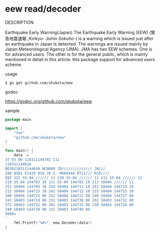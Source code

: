eew read/decoder
===================

DESCRIPTION

Earthquake Early Warning(Japan)
The Earthquake Early Warning (EEW) (緊急地震速報 ,Kinkyu- Jishin Sokuho-) is a warning which is issued just after an earthquake in Japan is detected.
The warnings are issued mainly by Japan Meteorological Agency (JMA).
JMA has two EEW schemes. One is for advanced users. The other is for the general public, which is mainly mentioned in detail in this article.
this package support for advanced users scheme.

usage

	$ go get github.com/skubota/eew

godoc

<https://godoc.org/github.com/skubota/eew>

sample

```go
package main

import (
	"fmt"
	"github.com/skubota/eew"
)

func main() {
	data := `
37 03 00 110311144702 C11
110311144616
ND20110311144640 NCN009 JD////////////// JN///
288 N381 E1429 010 76 5- RK66444 RT11/// RC0////
EBI 222 S5-04 ////// 11 220 S5-04 ////// 11 211 S5-04 ////// 11
210 S5-04 144703 10 221 S5-04 144703 10 213 S0404 ////// 11
251 S0404 144704 10 250 S0404 144711 10 241 S0404 144715 10
212 S0404 144715 10 242 S0404 144715 10 233 S0404 144715 10
300 S0404 144721 00 252 S0404 144722 00 240 S0404 144727 00
243 S0403 144719 00 231 S0403 144730 00 202 S0403 144732 00
372 S0403 144732 00 301 S0403 144733 00 230 S0403 144736 00
340 S0403 144739 00 331 S0403 144748 00
9999=
`
	fmt.Printf("%#v", eew.Decoder(data))
}
```



